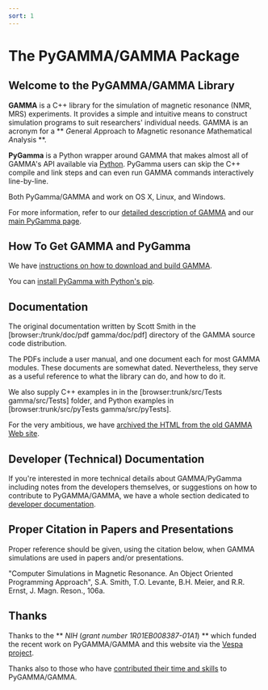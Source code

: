 ```yaml
---
sort: 1
---
```


# The PyGAMMA/GAMMA Package

## Welcome to the PyGAMMA/GAMMA Library

**GAMMA** is a C++ library for the simulation of magnetic resonance (NMR, MRS) experiments. It provides a simple and intuitive means to construct simulation programs to suit researchers' individual needs. GAMMA is an acronym for a ** *G*eneral *A*pproach to *M*agnetic resonance *M*athematical *A*nalysis **.

**PyGamma** is a Python wrapper around GAMMA that makes almost all of GAMMA's API available via [Python](http://www.python.org/). PyGamma users can skip the C++ compile and link steps and can even run GAMMA commands interactively line-by-line. 

Both PyGamma/GAMMA and  work on OS X, Linux, and Windows.

For more information, refer to our [detailed description of GAMMA](../docs/technical/gamma/GammaDetailedDescription.md) and our [main PyGamma page](../docs/installing/PyGamma.md).


## How To Get GAMMA and PyGamma

We have [instructions on how to download and build GAMMA](../gamma.io/docs/release/GammaBuildingLibrary.md).

You can [install PyGamma with Python's pip](../gamma.io/docs/installing/PyGamma.md).

## Documentation

The original documentation written by Scott Smith in the [browser:/trunk/doc/pdf gamma/doc/pdf] directory of the GAMMA source code distribution.

The PDFs include a user manual, and one document each for most GAMMA modules. These documents are somewhat dated. Nevertheless, they serve as a useful reference to what the library can do, and how to do it.

We also supply C++ examples in in the [browser:trunk/src/Tests gamma/src/Tests] folder, and Python examples in [browser:trunk/src/pyTests gamma/src/pyTests].

For the very ambitious, we have [archived the HTML from the old GAMMA Web site](http://scion.duhs.duke.edu/guest_svn/gamma_docs/trunk/).


## Developer (Technical) Documentation

If you're interested in more technical details about GAMMA/PyGamma including notes from the developers themselves, or suggestions on how to contribute to PyGAMMA/GAMMA, we have a whole section dedicated to [developer documentation](../gamma.io/docs/technical/README.md).


## Proper Citation in Papers and Presentations
Proper reference should be given, using the citation below, when GAMMA simulations are used in papers and/or presentations.

"Computer Simulations in Magnetic Resonance. An Object Oriented Programming Approach", S.A. Smith, T.O. Levante, B.H. Meier, and R.R. Ernst, J. Magn. Reson., 106a.


## Thanks
Thanks to the ** *NIH* (*grant number 1R01EB008387-01A1*) ** which funded the recent work on PyGAMMA/GAMMA and this website via the [Vespa project](http://github.com/vespa-mrs/vespa).

Thanks also to those who have [contributed their time and skills](../gamma.io/docs/history/GammaContributors.md) to PyGAMMA/GAMMA.
